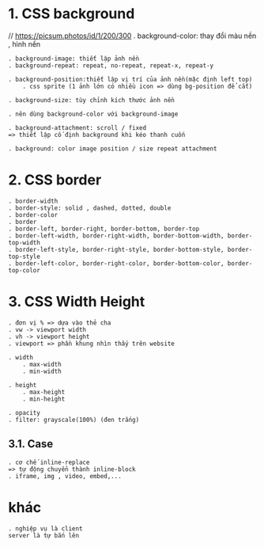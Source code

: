# 1. CSS background

// https://picsum.photos/id/1/200/300
. background-color: thay đổi màu nền , hình nền

    . background-image: thiết lập ảnh nền
    . background-repeat: repeat, no-repeat, repeat-x, repeat-y

    . background-position:thiết lập vị trí của ảnh nền(mặc định left top)
        . css sprite (1 ảnh lớn có nhiều icon => dùng bg-position để cắt)

    . background-size: tùy chỉnh kích thước ảnh nền

    . nên dùng background-color với background-image

    . background-attachment: scroll / fixed
    => thiết lập cố định background khi kéo thanh cuốn

    . background: color image position / size repeat attachment

# 2. CSS border

    . border-width
    . border-style: solid , dashed, dotted, double
    . border-color
    . border
    . border-left, border-right, border-bottom, border-top
    . border-left-width, border-right-width, border-bottom-width, border-top-width
    . border-left-style, border-right-style, border-bottom-style, border-top-style
    . border-left-color, border-right-color, border-bottom-color, border-top-color

# 3. CSS Width Height

    . đơn vị % => dựa vào thẻ cha
    . vw -> viewport width
    . vh -> viewport height
    . viewport => phần khung nhìn thấy trên website

    . width
        . max-width
        . min-width

    . height
        . max-height
        . min-height

    . opacity
    . filter: grayscale(100%) (đen trắng)

## 3.1. Case

    . cơ chế inline-replace
    => tự động chuyển thành inline-block
    . iframe, img , video, embed,...

# khác

    . nghiệp vụ là client
    server là tự bắn lên
